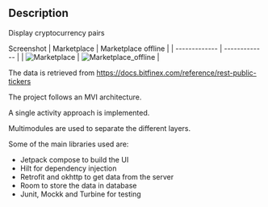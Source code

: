 ## Description

Display cryptocurrency pairs

Screenshot
| Marketplace  | Marketplace offline |
| ------------- | ------------- |
| ![Marketplace](https://github.com/bfproject/crypto/assets/13312345/89ec24fb-d00d-482b-849e-32c28f95fe46) | ![Marketplace_offline](https://github.com/bfproject/crypto/assets/13312345/30e63489-e294-4cd8-b09f-db19ca3cbd4f) |

The data is retrieved from https://docs.bitfinex.com/reference/rest-public-tickers

The project follows an MVI architecture.

A single activity approach is implemented.

Multimodules are used to separate the different layers.


Some of the main libraries used are:
- Jetpack compose to build the UI
- Hilt for dependency injection 
- Retrofit and okhttp to get data from the server
- Room to store the data in database
- Junit, Mockk and Turbine for testing
